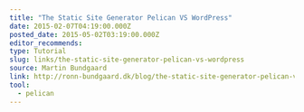 ```yaml
---
title: "The Static Site Generator Pelican VS WordPress"
date: 2015-02-07T04:19:00.000Z
posted_date: 2015-05-02T03:19:00.000Z
editor_recommends:
type: Tutorial
slug: links/the-static-site-generator-pelican-vs-wordpress
source: Martin Bundgaard
link: http://ronn-bundgaard.dk/blog/the-static-site-generator-pelican-vs-wordpress/?utm_source=dlvr.it&amp;utm_medium=twitter
tool:
  - pelican
---
```





